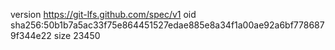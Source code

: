 version https://git-lfs.github.com/spec/v1
oid sha256:50b1b7a5ac33f75e864451527edae885e8a34f1a00ae92a6bf7786879f344e22
size 23450

